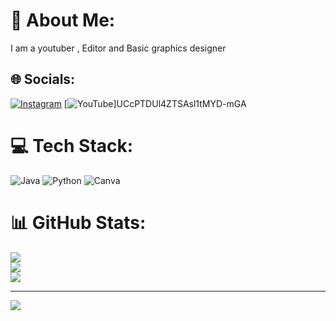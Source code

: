 # 💫 About Me:
I am a youtuber , Editor and Basic graphics designer<br>


## 🌐 Socials:
[![Instagram](https://img.shields.io/badge/Instagram-%23E4405F.svg?logo=Instagram&logoColor=white)](https://instagram.com/Music_d._.surya) [![YouTube](https://img.shields.io/badge/YouTube-%23FF0000.svg?logo=YouTube&logoColor=white)]UCcPTDUl4ZTSAsl1tMYD-mGA

# 💻 Tech Stack:
![Java](https://img.shields.io/badge/java-%23ED8B00.svg?style=plastic&logo=openjdk&logoColor=white) ![Python](https://img.shields.io/badge/python-3670A0?style=plastic&logo=python&logoColor=ffdd54) ![Canva](https://img.shields.io/badge/Canva-%2300C4CC.svg?style=plastic&logo=Canva&logoColor=white)
# 📊 GitHub Stats:
![](https://github-readme-stats.vercel.app/api?username=deekshithikify&theme=blueberry&hide_border=false&include_all_commits=true&count_private=true)<br/>
![](https://github-readme-streak-stats.herokuapp.com/?user=deekshithikify&theme=blueberry&hide_border=false)<br/>
![](https://github-readme-stats.vercel.app/api/top-langs/?username=deekshithikify&theme=blueberry&hide_border=false&include_all_commits=true&count_private=true&layout=compact)

---
[![](https://visitcount.itsvg.in/api?id=deekshithikify&icon=0&color=0)](https://visitcount.itsvg.in)

<!-- Proudly created with GPRM ( https://gprm.itsvg.in ) -->
